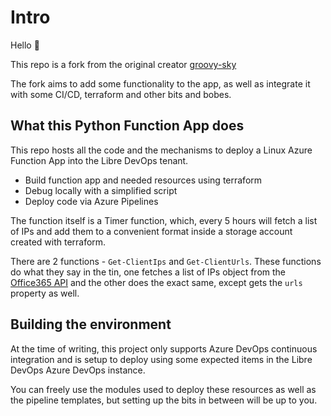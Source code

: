# Intro

Hello :wave:

This repo is a fork from the original creator [groovy-sky](https://github.com/groovy-sky/azure-office-ip)

The fork aims to add some functionality to the app, as well as integrate it with some CI/CD, terraform and other bits and bobes.

## What this Python Function App does

This repo hosts all the code and the mechanisms to deploy a Linux Azure Function App into the Libre DevOps tenant.

- Build function app and needed resources using terraform
- Debug locally with a simplified script
- Deploy code via Azure Pipelines

The function itself is a Timer function, which, every 5 hours will fetch a list of IPs and add them to a convenient format inside a storage account created with terraform.

There are 2 functions - `Get-ClientIps` and `Get-ClientUrls`.  These functions do what they say in the tin, one fetches a list of IPs object from the [Office365 API](https://endpoints.office.com/endpoints/worldwide) and the other does the exact same, except gets the `urls` property as well.


## Building the environment

At the time of writing, this project only supports Azure DevOps continuous integration and is setup to deploy using some expected items in the Libre DevOps Azure DevOps instance.

You can freely use the modules used to deploy these resources as well as the pipeline templates, but setting up the bits in between will be up to you.
